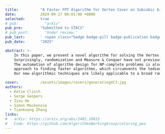 ```yaml
---
title:          "A Faster FPT Algorithm for Vertex Cover on Subcubic Graphs: A Randomized Automated Approach"
date:           2024-09-27 00:01:00 +0800
selected:       true
# pub:            "arXiv"
pub_pre:        "Submitted to STACS"
# pub_post:       'Under review.'
pub_last:       ' <span class="badge badge-pill badge-publication badge-success">Spotlight</span>'
pub_date:       "2025"

abstract: >-
    In this paper, we present a novel algorithm for solving the Vertex Cover problem on subcubic graphs in \(O(1.1313^k)\), beating the previous best running time of \(O(1.1442^k)\) due to Harris and Narayanaswamy (2022). We achieve this by combining two contributions of independent interest: 1) developing a new framework for the automated design of branching algorithms based on the idea of case analysis of local structures, and 2) introducing an extension of Measure & Conquer to randomized branching algorithms.
    Surprisingly, randomization and Measure & Conquer have not previously been combined, despite each of these topics being of great independent interest.
    The automation of algorithm design for NP-complete problems is also a fruitful, and perhaps under-utilized,
    approach to finding faster algorithms, which circumvents the tedious case analysis that is often required to improve existing algorithms.
    Our new algorithmic techniques are likely applicable to a broad range of problems beyond those considered in this paper, and so we describe these methods in a more general way, that we hope will be of use to other researchers.

cover:          /assets/images/covers/generatingVC3.jpg
authors:
  - Katie Clinch
  - Serge Gaspers
  - Zixu He
  - Simon Mackenzie
  - Tiankuang Zhang
links:
#   arXiv: https://arxiv.org/abs/2402.10015
#   Code: https://github.com/AlgorithmsWorkingGroup/coloring_pwa
---
```

